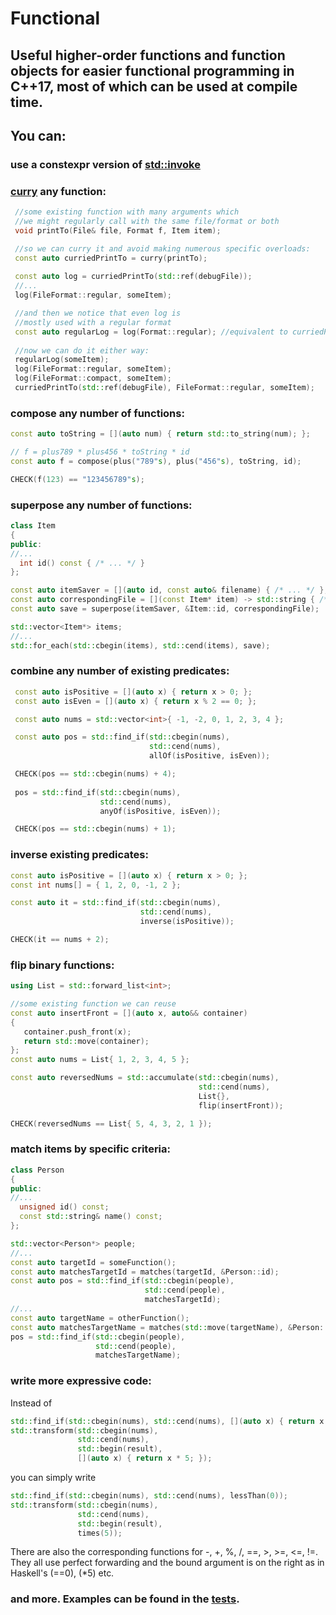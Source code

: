 # Functional
## Useful higher-order functions and function objects for easier functional programming in C++17, most of which can be used at compile time.   

## You can:       
  ### use a constexpr version of [std::invoke](https://en.cppreference.com/w/cpp/utility/functional/invoke)   
  ### [curry](https://en.wikipedia.org/wiki/Currying) any function: 
   ```C++
    //some existing function with many arguments which
    //we might regularly call with the same file/format or both
    void printTo(File& file, Format f, Item item);
   
    //so we can curry it and avoid making numerous specific overloads:
    const auto curriedPrintTo = curry(printTo);
    
    const auto log = curriedPrintTo(std::ref(debugFile));
    //...
    log(FileFormat::regular, someItem);
   
    //and then we notice that even log is
    //mostly used with a regular format
    const auto regularLog = log(Format::regular); //equivalent to curriedPrintTo(std::ref(debugFile), Format::regular);
    
    //now we can do it either way:
    regularLog(someItem); 
    log(FileFormat::regular, someItem);
    log(FileFormat::compact, someItem);
    curriedPrintTo(std::ref(debugFile), FileFormat::regular, someItem);    
   ```
  ### compose any number of functions:  
  ```C++
  const auto toString = [](auto num) { return std::to_string(num); };

  // f = plus789 * plus456 * toString * id
  const auto f = compose(plus("789"s), plus("456"s), toString, id);
  
  CHECK(f(123) == "123456789"s);
  ```
  ### superpose any number of functions:  
  ```C++
class Item
{
public:
  //...
    int id() const { /* ... */ }
};

const auto itemSaver = [](auto id, const auto& filename) { /* ... */ };
const auto correspondingFile = [](const Item* item) -> std::string { /* ... */ };
const auto save = superpose(itemSaver, &Item::id, correspondingFile);

std::vector<Item*> items;
//...
std::for_each(std::cbegin(items), std::cend(items), save);
```
  ### combine any number of existing predicates:  
```C++
 const auto isPositive = [](auto x) { return x > 0; };
 const auto isEven = [](auto x) { return x % 2 == 0; };

 const auto nums = std::vector<int>{ -1, -2, 0, 1, 2, 3, 4 };

 const auto pos = std::find_if(std::cbegin(nums),
                               std::cend(nums),
                               allOf(isPositive, isEven));

 CHECK(pos == std::cbegin(nums) + 4);
 
 pos = std::find_if(std::cbegin(nums),
                    std::cend(nums),
                    anyOf(isPositive, isEven));

 CHECK(pos == std::cbegin(nums) + 1);
  ```
  ### inverse existing predicates:
  ```C++
  const auto isPositive = [](auto x) { return x > 0; };
  const int nums[] = { 1, 2, 0, -1, 2 };

  const auto it = std::find_if(std::cbegin(nums), 
                               std::cend(nums), 
                               inverse(isPositive));

  CHECK(it == nums + 2);
  ```
  ### flip binary functions:  
  ```C++
  using List = std::forward_list<int>;

  //some existing function we can reuse
  const auto insertFront = [](auto x, auto&& container)
  {
     container.push_front(x);
     return std::move(container);
  };
  const auto nums = List{ 1, 2, 3, 4, 5 };

  const auto reversedNums = std::accumulate(std::cbegin(nums),
                                            std::cend(nums),
                                            List{},
                                            flip(insertFront));

  CHECK(reversedNums == List{ 5, 4, 3, 2, 1 });
  ```
  ### match items by specific criteria:
  ```C++
  class Person
  {
  public:
  //...
    unsigned id() const;
    const std::string& name() const;
  };
  
  std::vector<Person*> people;
  //...
  const auto targetId = someFunction();
  const auto matchesTargetId = matches(targetId, &Person::id);
  const auto pos = std::find_if(std::cbegin(people),
                                std::cend(people),
                                matchesTargetId);
  //...
  const auto targetName = otherFunction();
  const auto matchesTargetName = matches(std::move(targetName), &Person::name);
  pos = std::find_if(std::cbegin(people),
                     std::cend(people),
                     matchesTargetName);
  ```
  
  ### write more expressive code:
  Instead of
  ```C++
  std::find_if(std::cbegin(nums), std::cend(nums), [](auto x) { return x < 0; });
  std::transform(std::cbegin(nums), 
                 std::cend(nums), 
                 std::begin(result),
                 [](auto x) { return x * 5; });
  ```
  you can simply write
  ```C++ 
  std::find_if(std::cbegin(nums), std::cend(nums), lessThan(0));
  std::transform(std::cbegin(nums), 
                 std::cend(nums), 
                 std::begin(result),
                 times(5));
  ```
  There are also the corresponding functions for -, +, %, /, ==, >, >=, <=, !=.
  They all use perfect forwarding and the bound argument is on the right as in Haskell's (==0), (*5) etc.
### and more. Examples can be found in the [tests](https://github.com/IDragnev/Functional/blob/master/tests/functional.cpp).
